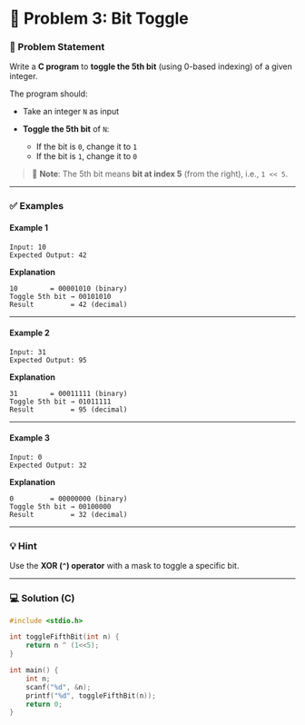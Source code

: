 # 🧩 Problem 3: Bit Toggle

### 📝 Problem Statement

Write a **C program** to **toggle the 5th bit** (using 0-based indexing) of a given integer.

The program should:

* Take an integer `N` as input
* **Toggle the 5th bit** of `N`:

  * If the bit is `0`, change it to `1`
  * If the bit is `1`, change it to `0`

> 📌 **Note**: The 5th bit means **bit at index 5** (from the right), i.e., `1 << 5`.

---

### ✅ Examples

#### Example 1

```
Input: 10
Expected Output: 42
```

**Explanation**

```
10        = 00001010 (binary)
Toggle 5th bit → 00101010
Result         = 42 (decimal)
```

---

#### Example 2

```
Input: 31
Expected Output: 95
```

**Explanation**

```
31        = 00011111 (binary)
Toggle 5th bit → 01011111
Result         = 95 (decimal)
```

---

#### Example 3

```
Input: 0
Expected Output: 32
```

**Explanation**

```
0         = 00000000 (binary)
Toggle 5th bit → 00100000
Result         = 32 (decimal)
```

---

### 💡 Hint

Use the **XOR (`^`) operator** with a mask to toggle a specific bit.


---

### 💻 Solution (C)

```c
#include <stdio.h>

int toggleFifthBit(int n) {
    return n ^ (1<<5);
}

int main() {
    int n;
    scanf("%d", &n);
    printf("%d", toggleFifthBit(n));
    return 0;
}
```